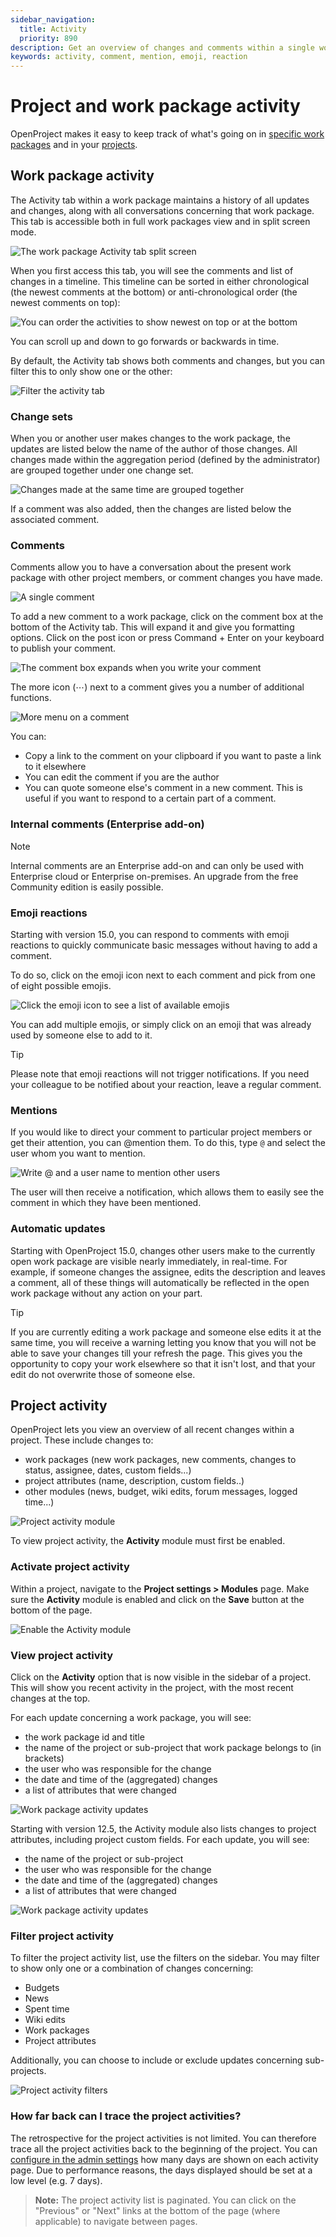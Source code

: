 ```yaml
---
sidebar_navigation:
  title: Activity
  priority: 890
description: Get an overview of changes and comments within a single work package or the latest activity within a project. The activity tab in work packages also lets you mention and notify other users.
keywords: activity, comment, mention, emoji, reaction
---
```


# Project and work package activity

OpenProject makes it easy to keep track of what's going on in [specific work packages](#work-package-activity) and in your [projects](#project-activity).

## Work package activity

The Activity tab within a work package maintains a history of all updates and changes, along with all conversations concerning that work package. This tab is accessible both in full work packages view and in split screen mode.

![The work package Activity tab split screen](Activity-tab.png)

When you first access this tab, you will see the comments and list of changes in a timeline. This timeline can be sorted in either chronological (the newest comments at the bottom) or anti-chronological order (the newest comments on top):

![You can order the activities to show newest on top or at the bottom](Activity-sortOrder.png)

You can scroll up and down to go forwards or backwards in time.

By default, the Activity tab shows both comments and changes, but you can filter this to only show one or the other:

![Filter the activity tab](Activity-filter.png)

### Change sets

When you or another user makes changes to the work package, the updates are listed below the name of the author of those changes. All changes made within the aggregation period (defined by the administrator) are grouped together under one change set.

![Changes made at the same time are grouped together](Activity-changeset.png)

If a comment was also added, then the changes are listed below the associated comment.

### Comments

Comments allow you to have a conversation about the present work package with other project members, or comment changes you have made.

![A single comment](Activity-comment.png)

To add a new comment to a work package, click on the comment box at the bottom of the Activity tab. This will expand it and give you formatting options. Click on the post icon or press Command + Enter on your keyboard to publish your comment.

![The comment box expands when you write your comment](Activity-commentBox.png)

The more icon (⋯) next to a comment gives you a number of additional functions.

![More menu on a comment](Activity-more.png)

You can:

- Copy a link to the comment on your clipboard if you want to paste a link to it elsewhere  
- You can edit the comment if you are the author  
- You can quote someone else's comment in a new comment. This is useful if you want to respond to a certain part of a comment.

### Internal comments (Enterprise add-on)

> [!NOTE]
> Internal comments are an Enterprise add-on and can only be used with Enterprise cloud or Enterprise on-premises. An upgrade from the free Community edition is easily possible.

### Emoji reactions

Starting with version 15.0, you can respond to comments with emoji reactions to quickly communicate basic messages without having to add a comment.

To do so, click on the emoji icon next to each comment and pick from one of eight possible emojis.

![Click the emoji icon to see a list of available emojis](Activity-addEmoji.png)

You can add multiple emojis, or simply click on an emoji that was already used by someone else to add to it.
> [!TIP]
> Please note that emoji reactions will not trigger notifications. If you need your colleague to be notified about your reaction, leave a regular comment.

### Mentions

If you would like to direct your comment to particular project members or get their attention, you can @mention them. To do this, type `@` and select the user whom you want to mention.

![Write @ and a user name to mention other users](Activity-mention.png)

The user will then receive a notification, which allows them to easily see the comment in which they have been mentioned.

### Automatic updates 

Starting with OpenProject 15.0, changes other users make to the currently open work package are visible nearly immediately, in real-time. For example, if someone changes the assignee, edits the description and leaves a comment, all of these things will automatically be reflected in the open work package without any action on your part.

> [!TIP]
> If you are currently editing a work package and someone else edits it at the same time, you will receive a warning letting you know that you will not be able to save your changes till your refresh the page. This gives you the opportunity to copy your work elsewhere so that it isn't lost, and that your edit do not overwrite those of someone else.

## Project activity

OpenProject lets you view an overview of all recent changes within a project. These include changes to:

- work packages (new work packages, new comments, changes to status, assignee, dates, custom fields...)
- project attributes (name, description, custom fields..)
- other modules (news, budget, wiki edits, forum messages, logged time...)

![Project activity module](project-activity-overview.png)

To view project activity, the **Activity** module must first be enabled.

### Activate project activity

Within a project, navigate to the **Project settings > Modules** page. Make sure the **Activity** module is enabled and click on the **Save** button at the bottom of the page.

![Enable the Activity module](enable-activity-module.png)

### View project activity

Click on the **Activity** option that is now visible in the sidebar of a project. This will show you recent activity in the project, with the most recent changes at the top.

For each update concerning a work package, you will see:

- the work package id and title
- the name of the project or sub-project that work package belongs to (in brackets)
- the user who was responsible for the change
- the date and time of the (aggregated) changes
- a list of attributes that were changed

![Work package activity updates](project-activity-workpackge-attributes.png)

Starting with version 12.5, the Activity module also lists changes to project attributes, including project custom fields. For each update, you will see:

- the name of the project or sub-project
- the user who was responsible for the change
- the date and time of the (aggregated) changes
- a list of attributes that were changed

![Work package activity updates](project-activity-project-attributes.png)

### Filter project activity

To filter the project activity list, use the filters on the sidebar. You may filter to show only one or a combination of changes concerning:

- Budgets
- News
- Spent time
- Wiki edits
- Work packages
- Project attributes

Additionally, you can choose to include or exclude updates concerning sub-projects.

![Project activity filters](project-activity-filter-list.png)

### How far back can I trace the project activities?

The retrospective for the project activities is not limited. You can therefore trace all the project activities back to the beginning of the project.
You can [configure in the admin settings](../../system-admin-guide/) how many days are shown on each activity page. Due to performance reasons, the days displayed should be set at a low level (e.g. 7 days).

> **Note:** The project activity list is paginated. You can click on the "Previous" or "Next" links at the bottom of the page (where applicable) to navigate between pages.

